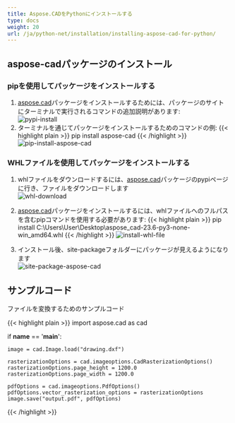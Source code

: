 ```yaml
---
title: Aspose.CADをPythonにインストールする
type: docs
weight: 20
url: /ja/python-net/installation/installing-aspose-cad-for-python/
---
```


## **aspose-cadパッケージのインストール**

### pipを使用してパッケージをインストールする

1. [aspose.cad](https://pypi.org/project/aspose-cad/)パッケージをインストールするためには、パッケージのサイトにターミナルで実行されるコマンドの追加説明があります:<br/>
![pypi-install](/_assets/python-net/install/pypi-aspose-cad.png)
2. ターミナルを通じてパッケージをインストールするためのコマンドの例:
{{< highlight plain >}}
pip install aspose-cad
{{< /highlight >}}
![pip-install-aspose-cad](/_assets/python-net/install/pip-install-aspose.png)

### WHLファイルを使用してパッケージをインストールする

1. whlファイルをダウンロードするには、[aspose.cad](https://pypi.org/project/aspose-cad/#files)パッケージのpypiページに行き、ファイルをダウンロードします<br/>
![whl-download](/_assets/python-net/install/download-whl-file.png)<br/>
2. [aspose.cad](https://pypi.org/project/aspose-cad/)パッケージをインストールするには、whlファイルへのフルパスを含むpipコマンドを使用する必要があります:
{{< highlight plain >}}
pip install C:\Users\User\Desktop\aspose_cad-23.6-py3-none-win_amd64.whl
{{< /highlight >}}
![install-whl-file](/_assets/python-net/install/install-whl-file-terminal.png)

3. インストール後、site-packageフォルダーにパッケージが見えるようになります<br/>
![site-package-aspose-cad](/_assets/python-net/install/site-package-aspose.png)

## サンプルコード
ファイルを変換するためのサンプルコード

{{< highlight plain >}}
import aspose.cad as cad

if __name__ == '__main__':
    
    image = cad.Image.load("drawing.dxf")

    rasterizationOptions = cad.imageoptions.CadRasterizationOptions()
    rasterizationOptions.page_height = 1200.0
    rasterizationOptions.page_width = 1200.0
    
    pdfOptions = cad.imageoptions.PdfOptions()
    pdfOptions.vector_rasterization_options = rasterizationOptions
    image.save("output.pdf", pdfOptions)
{{< /highlight >}}
